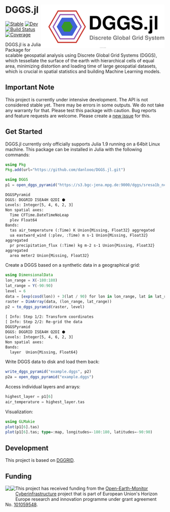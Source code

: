 # DGGS.jl <img src="docs/src/assets/logo.drawio.svg" align="right" height="138" />

[![Stable](https://img.shields.io/badge/docs-stable-blue.svg)](https://danlooo.github.io/DGGS.jl/stable/)
[![Dev](https://img.shields.io/badge/docs-dev-blue.svg)](https://danlooo.github.io/DGGS.jl/dev/)
[![Build Status](https://github.com/danlooo/DGGS.jl/actions/workflows/CI.yml/badge.svg?branch=main)](https://github.com/danlooo/DGGS.jl/actions/workflows/CI.yml?query=branch%3Amain)
[![Coverage](https://codecov.io/gh/danlooo/DGGS.jl/branch/main/graph/badge.svg)](https://codecov.io/gh/danlooo/DGGS.jl)

DGGS.jl is a Julia Package for scalable geospatial analysis using Discrete Global Grid Systems (DGGS), which tessellate the surface of the earth with hierarchical cells of equal area, minimizing distortion and loading time of large geospatial datasets, which is crucial in spatial statistics and building Machine Learning models.

## Important Note

This project is currently under intensive development.
The API is not considered stable yet.
There may be errors in some outputs.
We do not take any warranty for that.
Please test this package with caution.
Bug reports and feature requests are welcome.
Please create a [new issue](https://github.com/danlooo/DGGS.jl/issues/new) for this.

## Get Started

DGGS.jl currently only officially supports Julia 1.9 running on a 64bit Linux machine.
This package can be installed in Julia with the following commands:

```Julia
using Pkg
Pkg.add(url="https://github.com/danlooo/DGGS.jl.git")
```


```julia
using DGGS
p1 = open_dggs_pyramid("https://s3.bgc-jena.mpg.de:9000/dggs/sresa1b_ncar_ccsm3-example")
```
```
DGGSPyramid
DGGS: DGGRID ISEA4H Q2DI ⬢
Levels: Integer[5, 4, 6, 2, 3]
Non spatial axes:
  Time CFTime.DateTimeNoLeap
  plev Float64
Bands: 
  tas air_temperature (:Time) K Union{Missing, Float32} aggregated
  ua eastward_wind (:plev, :Time) m s-1 Union{Missing, Float32} aggregated
  pr precipitation_flux (:Time) kg m-2 s-1 Union{Missing, Float32} aggregated
  area meter2 Union{Missing, Float32} 
```

Create a DGGS based on a synthetic data in a geographical grid:

```julia
using DimensionalData
lon_range = X(-180:180)
lat_range = Y(-90:90)
level = 6
data = [exp(cosd(lon)) + 3(lat / 90) for lon in lon_range, lat in lat_range]
raster = DimArray(data, (lon_range, lat_range))
p2 = to_dggs_pyramid(raster, level)
```
```
[ Info: Step 1/2: Transform coordinates
[ Info: Step 2/2: Re-grid the data
DGGSPyramid
DGGS: DGGRID ISEA4H Q2DI ⬢
Levels: Integer[5, 4, 6, 2, 3]
Non spatial axes:
Bands: 
  layer  Union{Missing, Float64} 
```

Write DGGS data to disk and load them back:

```julia
write_dggs_pyramid("example.dggs", p2)
p2a = open_dggs_pyramid("example.dggs")
```

Access individual layers and arrays:

```julia
highest_layer = p1[6]
air_temperature = highest_layer.tas
```

Visualization:

```julia
using GLMakie
plot(p1[6].tas)
plot(p1[6].tas; type=:map, longitudes=-180:180, latitudes=-90:90)
```

## Development

This project is based on [DGGRID](https://github.com/sahrk/DGGRID).

## Funding

<p>
<a href = "https://earthmonitor.org/">
<img src="https://earthmonitor.org/wp-content/uploads/2022/04/european-union-155207_640-300x200.png" align="left" height="50" />
</a>

<a href = "https://earthmonitor.org/">
<img src="https://earthmonitor.org/wp-content/uploads/2022/04/OEM_Logo_Horizontal_Dark_Transparent_Background_205x38.png" align="left" height="50" />
</a>
</p>

This project has received funding from the [Open-Earth-Monitor Cyberinfrastructure](https://earthmonitor.org/) project that is part of European Union's Horizon Europe research and innovation programme under grant agreement No. [101059548](https://cordis.europa.eu/project/id/101059548).